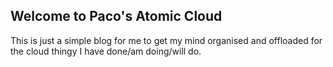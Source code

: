 ## Welcome to Paco's Atomic Cloud

This is just a simple blog for me to get my mind organised and offloaded for the cloud thingy I have done/am doing/will do.

